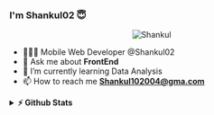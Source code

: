 ### I'm Shankul02 😇
<p align="center"> <img src="https://komarev.com/ghpvc/?username=Shankul02" alt="Shankul" /> </p>

- 🧑🏽‍💻 Mobile Web Developer @Shankul02
- 💬 Ask me about **FrontEnd**
- 🌱 I’m currently learning Data Analysis 
- 📫 How to reach me **Shankul102004@gma.com**


<details>	
  <summary><b>⚡ Github Stats</b></summary>
<img height="180em" src="https://github-readme-stats.vercel.app/api?username=Shankul02&show_icons=true&locale=en" alt="Shankul02" />
<img height="180em" src="https://github-readme-stats.vercel.app/api/top-langs/?username=Shankul02&layout=compact"/>
<img align="center" src="https://github-readme-streak-stats.herokuapp.com/?user=Shankul028&" alt="Shankul02" />
</details>
